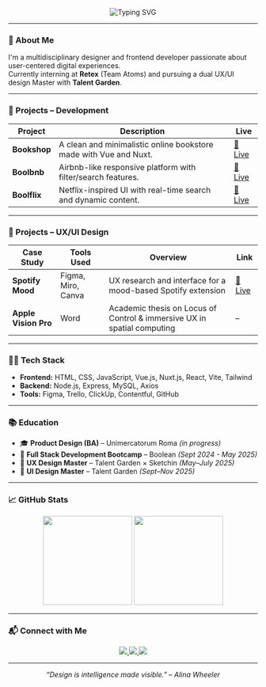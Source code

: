 <!-- BANNER -->
<p align="center">
  <img src="https://readme-typing-svg.demolab.com/?font=Fira+Code&size=25&pause=1000&color=E2E2E2&center=true&vCenter=true&width=600&lines=Hi+I'm+Melania+Rizzuto;Frontend+Developer+%7C+UX%2FUI+Designer+%F0%9F%95%B9%EF%B8%8F" alt="Typing SVG" />
</p>

---

### 🧠 About Me

I'm a multidisciplinary designer and frontend developer passionate about user-centered digital experiences.  
Currently interning at **Retex** (Team Atoms) and pursuing a dual UX/UI design Master with **Talent Garden**.

---

### 💼 Projects – Development

| Project | Description | Live |
|--------|-------------|------|
| **Bookshop** | A clean and minimalistic online bookstore made with Vue and Nuxt. | [🔗 Live](https://melaniarizzuto.framer.website/bookshop) |
| **Boolbnb** | Airbnb-like responsive platform with filter/search features. | [🔗 Live](https://melaniarizzuto.framer.website/boolbnb) |
| **Boolflix** | Netflix-inspired UI with real-time search and dynamic content. | [🔗 Live](https://melaniarizzuto.framer.website/boolflix) |

---

### 🎨 Projects – UX/UI Design

| Case Study | Tools Used | Overview | Link |
|------------|------------|----------|------|
| **Spotify Mood** | Figma, Miro, Canva | UX research and interface for a mood-based Spotify extension | [🔗 Live](https://lnkd.in/dw2A9A-3) |
| **Apple Vision Pro** | Word | Academic thesis on Locus of Control & immersive UX in spatial computing | – |g |

---

### 👩‍💻 Tech Stack

- **Frontend:** HTML, CSS, JavaScript, Vue.js, Nuxt.js, React, Vite, Tailwind
- **Backend:** Node.js, Express, MySQL, Axios
- **Tools:** Figma, Trello, ClickUp, Contentful, GitHub

---

### 📚 Education

- 🎓 **Product Design (BA)** – Unimercatorum Roma *(in progress)*
- 📘 **Full Stack Development Bootcamp** – Boolean *(Sept 2024 - May 2025)*
- 🧪 **UX Design Master** – Talent Garden × Sketchin *(May–July 2025)*
- 🎨 **UI Design Master** – Talent Garden *(Sept–Nov 2025)*

---

### 📈 GitHub Stats

<p align="center">
  <img src="https://github-readme-stats.vercel.app/api?username=Melrizzuto&show_icons=true&theme=tokyonight" height="180"/>
  <img src="https://github-readme-stats.vercel.app/api/top-langs/?username=Melrizzuto&layout=compact&theme=tokyonight" height="180"/>
</p>

---

### 📬 Connect with Me

<p align="center">
  <a href="https://www.linkedin.com/in/melania-rizzuto-57a42790/" target="_blank">
    <img src="https://img.shields.io/badge/LinkedIn-0077B5?style=for-the-badge&logo=linkedin&logoColor=white"/>
  </a>
  <a href="mailto:melrizzuto4@gmail.com">
    <img src="https://img.shields.io/badge/Gmail-D14836?style=for-the-badge&logo=gmail&logoColor=white"/>
  </a>
  <a href="https://melaniarizzuto.framer.website/" target="_blank">
    <img src="https://img.shields.io/badge/Portfolio-000000?style=for-the-badge&logo=framer&logoColor=white"/>
  </a>
</p>

---

<p align="center"><i>“Design is intelligence made visible.” – Alina Wheeler</i></p>

